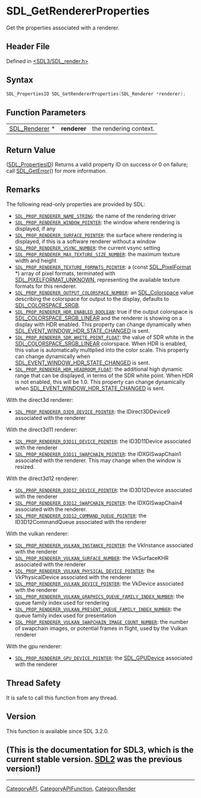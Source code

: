 # SDL_GetRendererProperties

Get the properties associated with a renderer.

## Header File

Defined in [<SDL3/SDL_render.h>](https://github.com/libsdl-org/SDL/blob/main/include/SDL3/SDL_render.h)

## Syntax

```c
SDL_PropertiesID SDL_GetRendererProperties(SDL_Renderer *renderer);
```

## Function Parameters

|                                |              |                        |
| ------------------------------ | ------------ | ---------------------- |
| [SDL_Renderer](SDL_Renderer) * | **renderer** | the rendering context. |

## Return Value

([SDL_PropertiesID](SDL_PropertiesID)) Returns a valid property ID on
success or 0 on failure; call [SDL_GetError](SDL_GetError)() for more
information.

## Remarks

The following read-only properties are provided by SDL:

- [`SDL_PROP_RENDERER_NAME_STRING`](SDL_PROP_RENDERER_NAME_STRING): the
  name of the rendering driver
- [`SDL_PROP_RENDERER_WINDOW_POINTER`](SDL_PROP_RENDERER_WINDOW_POINTER):
  the window where rendering is displayed, if any
- [`SDL_PROP_RENDERER_SURFACE_POINTER`](SDL_PROP_RENDERER_SURFACE_POINTER):
  the surface where rendering is displayed, if this is a software renderer
  without a window
- [`SDL_PROP_RENDERER_VSYNC_NUMBER`](SDL_PROP_RENDERER_VSYNC_NUMBER): the
  current vsync setting
- [`SDL_PROP_RENDERER_MAX_TEXTURE_SIZE_NUMBER`](SDL_PROP_RENDERER_MAX_TEXTURE_SIZE_NUMBER):
  the maximum texture width and height
- [`SDL_PROP_RENDERER_TEXTURE_FORMATS_POINTER`](SDL_PROP_RENDERER_TEXTURE_FORMATS_POINTER):
  a (const [SDL_PixelFormat](SDL_PixelFormat) *) array of pixel formats,
  terminated with [SDL_PIXELFORMAT_UNKNOWN](SDL_PIXELFORMAT_UNKNOWN),
  representing the available texture formats for this renderer.
- [`SDL_PROP_RENDERER_OUTPUT_COLORSPACE_NUMBER`](SDL_PROP_RENDERER_OUTPUT_COLORSPACE_NUMBER):
  an [SDL_Colorspace](SDL_Colorspace) value describing the colorspace for
  output to the display, defaults to
  [SDL_COLORSPACE_SRGB](SDL_COLORSPACE_SRGB).
- [`SDL_PROP_RENDERER_HDR_ENABLED_BOOLEAN`](SDL_PROP_RENDERER_HDR_ENABLED_BOOLEAN):
  true if the output colorspace is
  [SDL_COLORSPACE_SRGB_LINEAR](SDL_COLORSPACE_SRGB_LINEAR) and the renderer
  is showing on a display with HDR enabled. This property can change
  dynamically when
  [SDL_EVENT_WINDOW_HDR_STATE_CHANGED](SDL_EVENT_WINDOW_HDR_STATE_CHANGED)
  is sent.
- [`SDL_PROP_RENDERER_SDR_WHITE_POINT_FLOAT`](SDL_PROP_RENDERER_SDR_WHITE_POINT_FLOAT):
  the value of SDR white in the
  [SDL_COLORSPACE_SRGB_LINEAR](SDL_COLORSPACE_SRGB_LINEAR) colorspace. When
  HDR is enabled, this value is automatically multiplied into the color
  scale. This property can change dynamically when
  [SDL_EVENT_WINDOW_HDR_STATE_CHANGED](SDL_EVENT_WINDOW_HDR_STATE_CHANGED)
  is sent.
- [`SDL_PROP_RENDERER_HDR_HEADROOM_FLOAT`](SDL_PROP_RENDERER_HDR_HEADROOM_FLOAT):
  the additional high dynamic range that can be displayed, in terms of the
  SDR white point. When HDR is not enabled, this will be 1.0. This property
  can change dynamically when
  [SDL_EVENT_WINDOW_HDR_STATE_CHANGED](SDL_EVENT_WINDOW_HDR_STATE_CHANGED)
  is sent.

With the direct3d renderer:

- [`SDL_PROP_RENDERER_D3D9_DEVICE_POINTER`](SDL_PROP_RENDERER_D3D9_DEVICE_POINTER):
  the IDirect3DDevice9 associated with the renderer

With the direct3d11 renderer:

- [`SDL_PROP_RENDERER_D3D11_DEVICE_POINTER`](SDL_PROP_RENDERER_D3D11_DEVICE_POINTER):
  the ID3D11Device associated with the renderer
- [`SDL_PROP_RENDERER_D3D11_SWAPCHAIN_POINTER`](SDL_PROP_RENDERER_D3D11_SWAPCHAIN_POINTER):
  the IDXGISwapChain1 associated with the renderer. This may change when
  the window is resized.

With the direct3d12 renderer:

- [`SDL_PROP_RENDERER_D3D12_DEVICE_POINTER`](SDL_PROP_RENDERER_D3D12_DEVICE_POINTER):
  the ID3D12Device associated with the renderer
- [`SDL_PROP_RENDERER_D3D12_SWAPCHAIN_POINTER`](SDL_PROP_RENDERER_D3D12_SWAPCHAIN_POINTER):
  the IDXGISwapChain4 associated with the renderer.
- [`SDL_PROP_RENDERER_D3D12_COMMAND_QUEUE_POINTER`](SDL_PROP_RENDERER_D3D12_COMMAND_QUEUE_POINTER):
  the ID3D12CommandQueue associated with the renderer

With the vulkan renderer:

- [`SDL_PROP_RENDERER_VULKAN_INSTANCE_POINTER`](SDL_PROP_RENDERER_VULKAN_INSTANCE_POINTER):
  the VkInstance associated with the renderer
- [`SDL_PROP_RENDERER_VULKAN_SURFACE_NUMBER`](SDL_PROP_RENDERER_VULKAN_SURFACE_NUMBER):
  the VkSurfaceKHR associated with the renderer
- [`SDL_PROP_RENDERER_VULKAN_PHYSICAL_DEVICE_POINTER`](SDL_PROP_RENDERER_VULKAN_PHYSICAL_DEVICE_POINTER):
  the VkPhysicalDevice associated with the renderer
- [`SDL_PROP_RENDERER_VULKAN_DEVICE_POINTER`](SDL_PROP_RENDERER_VULKAN_DEVICE_POINTER):
  the VkDevice associated with the renderer
- [`SDL_PROP_RENDERER_VULKAN_GRAPHICS_QUEUE_FAMILY_INDEX_NUMBER`](SDL_PROP_RENDERER_VULKAN_GRAPHICS_QUEUE_FAMILY_INDEX_NUMBER):
  the queue family index used for rendering
- [`SDL_PROP_RENDERER_VULKAN_PRESENT_QUEUE_FAMILY_INDEX_NUMBER`](SDL_PROP_RENDERER_VULKAN_PRESENT_QUEUE_FAMILY_INDEX_NUMBER):
  the queue family index used for presentation
- [`SDL_PROP_RENDERER_VULKAN_SWAPCHAIN_IMAGE_COUNT_NUMBER`](SDL_PROP_RENDERER_VULKAN_SWAPCHAIN_IMAGE_COUNT_NUMBER):
  the number of swapchain images, or potential frames in flight, used by
  the Vulkan renderer

With the gpu renderer:

- [`SDL_PROP_RENDERER_GPU_DEVICE_POINTER`](SDL_PROP_RENDERER_GPU_DEVICE_POINTER):
  the [SDL_GPUDevice](SDL_GPUDevice) associated with the renderer

## Thread Safety

It is safe to call this function from any thread.

## Version

This function is available since SDL 3.2.0.

## (This is the documentation for SDL3, which is the current stable version. [SDL2](https://wiki.libsdl.org/SDL2/) was the previous version!)



----
[CategoryAPI](CategoryAPI), [CategoryAPIFunction](CategoryAPIFunction), [CategoryRender](CategoryRender)

